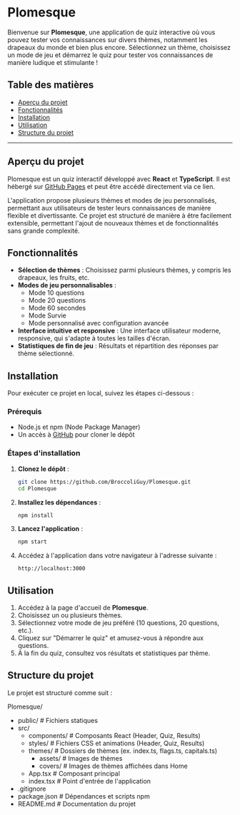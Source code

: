 # Plomesque

Bienvenue sur **Plomesque**, une application de quiz interactive où vous pouvez tester vos connaissances sur divers thèmes, notamment les drapeaux du monde et bien plus encore. Sélectionnez un thème, choisissez un mode de jeu et démarrez le quiz pour tester vos connaissances de manière ludique et stimulante !

## Table des matières

- [Aperçu du projet](#aperçu-du-projet)
- [Fonctionnalités](#fonctionnalités)
- [Installation](#installation)
- [Utilisation](#utilisation)
- [Structure du projet](#structure-du-projet)

---

## Aperçu du projet

Plomesque est un quiz interactif développé avec **React** et **TypeScript**. Il est hébergé sur [GitHub Pages](https://broccoliguy.github.io/Plomesque/) et peut être accédé directement via ce lien.

L'application propose plusieurs thèmes et modes de jeu personnalisés, permettant aux utilisateurs de tester leurs connaissances de manière flexible et divertissante. Ce projet est structuré de manière à être facilement extensible, permettant l'ajout de nouveaux thèmes et de fonctionnalités sans grande complexité.

## Fonctionnalités

- **Sélection de thèmes** : Choisissez parmi plusieurs thèmes, y compris les drapeaux, les fruits, etc.
- **Modes de jeu personnalisables** : 
  - Mode 10 questions
  - Mode 20 questions
  - Mode 60 secondes
  - Mode Survie
  - Mode personnalisé avec configuration avancée
- **Interface intuitive et responsive** : Une interface utilisateur moderne, responsive, qui s'adapte à toutes les tailles d'écran.
- **Statistiques de fin de jeu** : Résultats et répartition des réponses par thème sélectionné.

## Installation

Pour exécuter ce projet en local, suivez les étapes ci-dessous :

### Prérequis

- Node.js et npm (Node Package Manager)
- Un accès à [GitHub](https://github.com/) pour cloner le dépôt

### Étapes d'installation

1. **Clonez le dépôt** :

    ```bash
    git clone https://github.com/BroccoliGuy/Plomesque.git
    cd Plomesque
    ```

2. **Installez les dépendances** :

    ```bash
    npm install
    ```

3. **Lancez l'application** :

    ```bash
    npm start
    ```

4. Accédez à l'application dans votre navigateur à l'adresse suivante :

    ```
    http://localhost:3000
    ```

## Utilisation

1. Accédez à la page d'accueil de **Plomesque**.
2. Choisissez un ou plusieurs thèmes.
3. Sélectionnez votre mode de jeu préféré (10 questions, 20 questions, etc.).
4. Cliquez sur "Démarrer le quiz" et amusez-vous à répondre aux questions.
5. À la fin du quiz, consultez vos résultats et statistiques par thème.

## Structure du projet

Le projet est structuré comme suit :

Plomesque/
- public/                           # Fichiers statiques
- src/
  - components/                     # Composants React (Header, Quiz, Results)
  - styles/                         # Fichiers CSS et animations (Header, Quiz, Results)
  - themes/                         # Dossiers de thèmes (ex. index.ts, flags.ts, capitals.ts)
    - assets/                       # Images de thèmes
    - covers/                       # Images de thèmes affichées dans Home
  - App.tsx                         # Composant principal
  - index.tsx                       # Point d'entrée de l'application
- .gitignore
- package.json                      # Dépendances et scripts npm
- README.md                         # Documentation du projet

